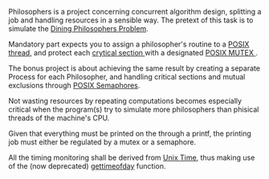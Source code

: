 Philosophers is a project concerning concurrent algorithm design, splitting a job and handling resources in a sensible way. The pretext of this task is to simulate the <a href="https://en.wikipedia.org/wiki/Dining_philosophers_problem" target="_blank">Dining Philosophers Problem</a>.

Mandatory part expects you to assign a philosopher's routine to a <a href="https://it.wikipedia.org/wiki/POSIX_Threads" target="_blank"> POSIX thread</a>, and protect each <a href="https://en.wikipedia.org/wiki/Critical_section" target="_blank"> crytical section </a> with a designated <a href="https://en.wikipedia.org/wiki/Lock_(computer_science)" target="_blank"> POSIX MUTEX </a>.

The bonus project is about achieving the same result by creating a separate Process for each Philosopher, and handling critical sections and mutual exclusions through <a href="https://www.geeksforgeeks.org/use-posix-semaphores-c/" target="_blank">POSIX Semaphores</a>.

Not wasting resources by repeating computations becomes especially critical when the program(s) try to simulate more philosophers than phisical threads of the machine's CPU. 

Given that everything must be printed on the <a href="" target="_blank"></a> through a printf, the printing job must either be regulated by a mutex or a semaphore.

All the timing monitoring shall be derived from <a href="https://en.wikipedia.org/wiki/Unix_time" target="_blank">Unix Time</a>, thus making use of the (now deprecated) <a href="https://en.wikipedia.org/wiki/System_time" target="_blank">gettimeofday</a> function.

<a href="" target="_blank"></a>
